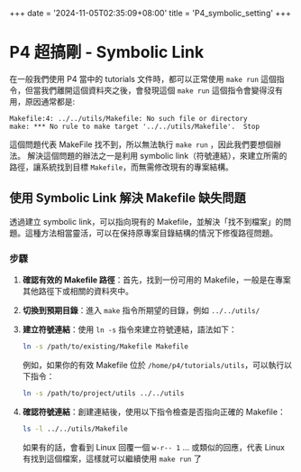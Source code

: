 +++
date = '2024-11-05T02:35:09+08:00'
title = 'P4_symbolic_setting'
+++

# P4 超搞剛 - Symbolic Link

在一般我們使用 P4 當中的 tutorials 文件時，都可以正常使用 `make run` 這個指令，但當我們離開這個資料夾之後，會發現這個 `make run` 這個指令會變得沒有用，原因通常都是:

```bash!=
Makefile:4: ../../utils/Makefile: No such file or directory
make: *** No rule to make target '../../utils/Makefile'.  Stop
```

這個問題代表 MakeFile 找不到，所以無法執行 `make run` ，因此我們要想個辦法。
解決這個問題的辦法之一是利用 symbolic link（符號連結），來建立所需的路徑，讓系統找到目標 `Makefile`，而無需修改現有的專案結構。

## 使用 Symbolic Link 解決 Makefile 缺失問題

透過建立 symbolic link，可以指向現有的 Makefile，並解決「找不到檔案」的問題。這種方法相當靈活，可以在保持原專案目錄結構的情況下修復路徑問題。

### 步驟

1. **確認有效的 Makefile 路徑**：首先，找到一份可用的 Makefile，一般是在專案其他路徑下或相關的資料夾中。

2. **切換到預期目錄**：進入 `make` 指令所期望的目錄，例如 `../../utils/`

3. **建立符號連結**：使用 `ln -s` 指令來建立符號連結，語法如下：

   ```bash
   ln -s /path/to/existing/Makefile Makefile
   ```

   例如，如果你的有效 Makefile 位於 `/home/p4/tutorials/utils`，可以執行以下指令：

   ```bash
   ln -s /path/to/project/utils ../../utils
   ```

4. **確認符號連結**：創建連結後，使用以下指令檢查是否指向正確的 Makefile：

   ```bash
   ls -l ../../utils/Makefile
   ```

   如果有的話，會看到 Linux 回覆一個 `w-r-- 1` ... 或類似的回應，代表 Linux 有找到這個檔案，這樣就可以繼續使用 `make run` 了
